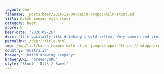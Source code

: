 ```yaml
---
layout: beer
filename: _posts/beer/2016-11-09-batch-campos-milk-stout.md
title: Batch campos milk stout
category: beer
score: 6
beer-date: "2020-09-26"
desc: "It’s basically like drinking a cold coffee. Very smooth and creamy"
permalink: /beer/:title.html
img: /img/list/batch-campos-milk-stout.jpeguntappd: "https://untappd.com/b/batch-brewing-company-campos-milk-stout/3218682"
country: "Australia"
brewery: "Batch Brewing Company"
breweryURL: "breweryURL"
style: "Stout - Milk / Sweet"
---
```

